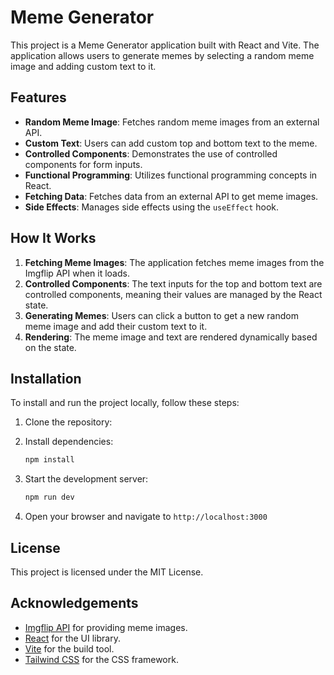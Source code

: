 # Meme Generator

This project is a Meme Generator application built with React and Vite. The application allows users to generate memes by selecting a random meme image and adding custom text to it.

## Features

- **Random Meme Image**: Fetches random meme images from an external API.
- **Custom Text**: Users can add custom top and bottom text to the meme.
- **Controlled Components**: Demonstrates the use of controlled components for form inputs.
- **Functional Programming**: Utilizes functional programming concepts in React.
- **Fetching Data**: Fetches data from an external API to get meme images.
- **Side Effects**: Manages side effects using the `useEffect` hook.

## How It Works

1. **Fetching Meme Images**: The application fetches meme images from the Imgflip API when it loads.
2. **Controlled Components**: The text inputs for the top and bottom text are controlled components, meaning their values are managed by the React state.
3. **Generating Memes**: Users can click a button to get a new random meme image and add their custom text to it.
4. **Rendering**: The meme image and text are rendered dynamically based on the state.

## Installation

To install and run the project locally, follow these steps:

1. Clone the repository:
   

2. Install dependencies:
    ```sh
    npm install

3. Start the development server:
    ```sh
    npm run dev

4. Open your browser and navigate to `http://localhost:3000`



## License

This project is licensed under the MIT License.

## Acknowledgements

- [Imgflip API](https://imgflip.com/api) for providing meme images.
- [React](https://reactjs.org/) for the UI library.
- [Vite](https://vitejs.dev/) for the build tool.
- [Tailwind CSS](https://tailwindcss.com/) for the CSS framework.
